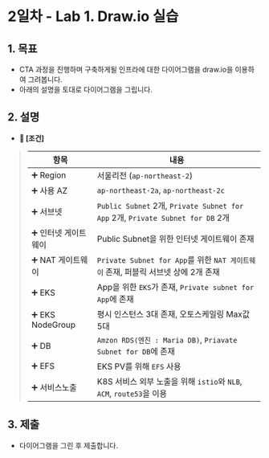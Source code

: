 # 2일차 - Lab 1. Draw.io 실습

## 1. 목표

- CTA 과정을 진행하며 구축하게될 인프라에 대한 다이어그램을 draw.io을 이용하여 그려봅니다.
- 아래의 설명을 토대로 다이어그램을 그립니다.

## 2. 설명

- **📌 [조건]**

> | 항목                  | 내용                                                                               |
> | --------------------- | ---------------------------------------------------------------------------------- |
> | ➕ Region             | 서울리전 (`ap-northeast-2`)                                                        |
> | ➕ 사용 AZ            | `ap-northeast-2a`, `ap-northeast-2c`                                               |
> | ➕ 서브넷             | `Public Subnet` 2개, `Private Subnet for App` 2개, `Private Subnet for DB` 2개     |
> | ➕ 인터넷 게이트 웨이 | Public Subnet을 위한 인터넷 게이트웨이 존재                                        |
> | ➕ NAT 게이트웨이     | `Private Subnet for App`를 위한 `NAT 게이트웨이` 존재, 퍼블릭 서브넷 상에 2개 존재 |
> | ➕ EKS                | App을 위한 `EKS`가 존재, `Private subnet for App`에 존재                           |
> | ➕ EKS NodeGroup      | 평시 인스턴스 3대 존재, 오토스케일링 Max값 5대                                     |
> | ➕ DB                 | `Amzon RDS(엔진 : Maria DB)`, `Priavate Subnet for DB`에 존재                      |
> | ➕ EFS                | EKS PV를 위해 `EFS` 사용                                                           |
> | ➕ 서비스노출         | K8S 서비스 외부 노출을 위해 `istio`와 `NLB`, `ACM`, `route53`을 이용               |

## 3. 제출

- 다이어그램을 그린 후 제출합니다.
